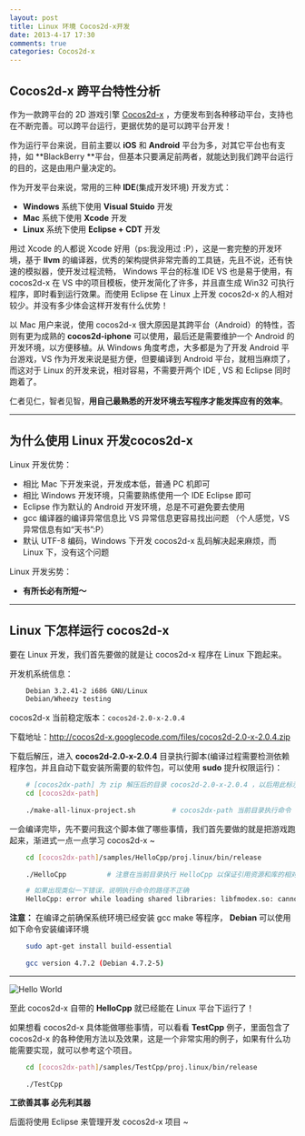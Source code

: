 ```yaml
---
layout: post
title: Linux 环境 Cocos2d-x开发
date: 2013-4-17 17:30
comments: true
categories: Cocos2d-x
---
```


## Cocos2d-x 跨平台特性分析

作为一款跨平台的 2D 游戏引擎 [Cocos2d-x](http://cocos2d-x.org/) ，方便发布到各种移动平台，支持也在不断完善。可以跨平台运行，更据优势的是可以跨平台开发！

作为运行平台来说，目前主要以 **iOS** 和 **Android** 平台为多，对其它平台也有支持，如 **BlackBerry **平台，但基本只要满足前两者，就能达到我们跨平台运行的目的，这是由用户量决定的。

作为开发平台来说，常用的三种 **IDE**(集成开发环境) 开发方式：

* **Windows** 系统下使用 **Visual Stuido** 开发
* **Mac** 系统下使用 **Xcode** 开发
* **Linux** 系统下使用 **Eclipse + CDT** 开发

用过 Xcode 的人都说 Xcode 好用（ps:我没用过 :P），这是一套完整的开发环境，基于 **llvm** 的编译器，优秀的架构提供非常完善的工具链，先且不说，还有快速的模拟器，使开发过程流畅， Windows 平台的标准 IDE VS 也是易于使用，有 cocos2d-x 在 VS 中的项目模板，使开发简化了许多，并且直生成 Win32 可执行程序，即时看到运行效果。而使用 Eclipse 在 Linux 上开发 cocos2d-x 的人相对较少。并没有多少体会这样开发有什么优势！

<!-- more -->

以 Mac 用户来说，使用 cocos2d-x 很大原因是其跨平台（Android）的特性，否则有更为成熟的 **cocos2d-iphone** 可以使用，最后还是需要维护一个 Android 的开发环境，以方便移植。从 Windows 角度考虑，大多都是为了开发 Android 平台游戏，VS 作为开发来说是挺方便，但要编译到 Android 平台，就相当麻烦了，而这对于 Linux 的开发来说，相对容易，不需要开两个 IDE , VS 和 Eclipse 同时跑着了。

仁者见仁，智者见智，**用自己最熟悉的开发环境去写程序才能发挥应有的效率**。

-------------------------------------------------------------------------------

## 为什么使用 Linux 开发cocos2d-x

Linux 开发优势：

* 相比 Mac 下开发来说，开发成本低，普通 PC 机即可
* 相比 Windows 开发环境，只需要熟练使用一个 IDE Eclipse 即可
* Eclipse 作为默认的 Android 开发环境，总是不可避免要去使用
* gcc 编译器的编译异常信息比 VS 异常信息更容易找出问题 （个人感觉，VS 异常信息有如“天书”:P）
* 默认 UTF-8 编码，Windows 下开发 cocos2d-x 乱码解决起来麻烦，而 Linux 下，没有这个问题

Linux 开发劣势：

* **有所长必有所短～**

-------------------------------------------------------------------------------

## Linux 下怎样运行 cocos2d-x

要在 Linux 开发，我们首先要做的就是让 cocos2d-x 程序在 Linux 下跑起来。

开发机系统信息：

``` bash
	Debian 3.2.41-2 i686 GNU/Linux
	Debian/Wheezy testing
```	

cocos2d-x 当前稳定版本：`cocos2d-2.0-x-2.0.4`

下载地址：<http://cocos2d-x.googlecode.com/files/cocos2d-2.0-x-2.0.4.zip>

下载后解压，进入 **cocos2d-2.0-x-2.0.4** 目录执行脚本(编译过程需要检测依赖程序包，并且自动下载安装所需要的软件包，可以使用 **sudo** 提升权限运行)：

``` bash
	# [cocos2dx-path] 为 zip 解压后的目录 cocos2d-2.0-x-2.0.4 ，以后用此标示其项目目录
	cd [cocos2dx-path]
	
	./make-all-linux-project.sh    		# cocos2dx-path 当前目录执行命令
```

一会编译完毕，先不要问我这个脚本做了哪些事情，我们首先要做的就是把游戏跑起来，渐进式一点一点学习 cocos2d-x ~

``` bash
	cd [cocos2dx-path]/samples/HelloCpp/proj.linux/bin/release
	
	./HelloCpp			# 注意在当前目录执行 HelloCpp 以保证引用资源和库的相对路径正确

	# 如果出现类似一下错误，说明执行命令的路径不正确
	HelloCpp: error while loading shared libraries: libfmodex.so: cannot open shared object file: No such file or directory
```

**注意：** 在编译之前确保系统环境已经安装 gcc make 等程序， **Debian** 可以使用如下命令安装编译环境

``` bash
	sudo apt-get install build-essential
	
	gcc version 4.7.2 (Debian 4.7.2-5)
```	

-------------------------------------------------------------------------------

![Hello World](/images/2013/cocos2d-x-helloworld.jpg)

至此 cocos2d-x 自带的 **HelloCpp** 就已经能在 Linux 平台下运行了！

如果想看 cocos2d-x 具体能做哪些事情，可以看看 **TestCpp** 例子，里面包含了 cocos2d-x 的各种使用方法以及效果，这是一个非常实用的例子，如果有什么功能需要实现，就可以参考这个项目。

``` bash
	cd [cocos2dx-path]/samples/TestCpp/proj.linux/bin/release
	
	./TestCpp
```	

**工欲善其事 必先利其器**

后面将使用 Eclipse 来管理开发 cocos2d-x 项目 ~


